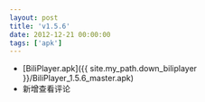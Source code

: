 ```yaml
---
layout: post
title: 'v1.5.6'
date: 2012-12-21 00:00:00
tags: ['apk']
---
```

- [BiliPlayer.apk]({{ site.my_path.down_biliplayer }}/BiliPlayer_1.5.6_master.apk)
- 新增查看评论
